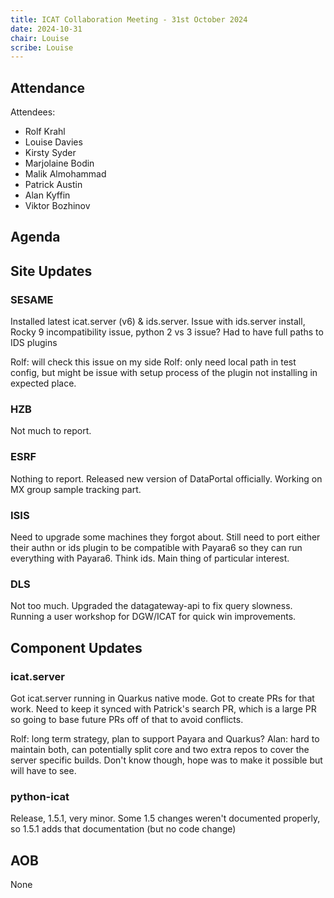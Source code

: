 ```yaml
---
title: ICAT Collaboration Meeting - 31st October 2024
date: 2024-10-31
chair: Louise
scribe: Louise
---
```


## Attendance
Attendees:
 - Rolf Krahl
 - Louise Davies
 - Kirsty Syder
 - Marjolaine Bodin
 - Malik Almohammad
 - Patrick Austin
 - Alan Kyffin
 - Viktor Bozhinov

## Agenda

## Site Updates

### SESAME


Installed latest icat.server (v6) & ids.server. Issue with ids.server install, Rocky 9 incompatibility issue, python 2 vs 3 issue? Had to have full  paths to IDS plugins

Rolf: will check this issue on my side
Rolf: only need local path in test config, but might be issue with setup process of the plugin not installing in expected place.

### HZB

Not much to report.

### ESRF

Nothing to report. Released new version of DataPortal officially. Working on MX group sample tracking part.

### ISIS

Need to upgrade some machines they forgot about. Still need to port either their authn or ids plugin to be compatible with Payara6 so they can run everything with Payara6. Think ids. Main thing of particular interest.

### DLS

Not too much. Upgraded the datagateway-api to fix query slowness. Running a user workshop for DGW/ICAT for quick win improvements.

## Component Updates

### icat.server

Got icat.server running in Quarkus native mode. Got to create PRs for that work. Need to keep it synced with Patrick's search PR, which is a large PR so going to base future PRs off of that to avoid conflicts.

Rolf: long term strategy, plan to support Payara and Quarkus?
Alan: hard to maintain both, can potentially split core and two extra repos to cover the server specific builds. Don't know though, hope was to make it possible but will have to see.

### python-icat

Release, 1.5.1, very minor. Some 1.5 changes weren't documented properly, so 1.5.1 adds that documentation (but no code change)

## AOB

None
